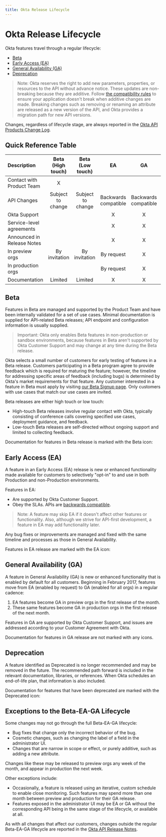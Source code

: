 ```yaml
---
title: Okta Release Lifecycle
---
```


# Okta Release Lifecycle

Okta features travel through a regular lifecycle:

* [Beta](#beta)
* [Early Access (EA)](#early-access-ea)
* [General Availability (GA)](#general-availability-ga)
* [Deprecation](#deprecation)

>Note: Okta reserves the right to add new parameters, properties, or resources to the API without advance notice.
These updates are non-breaking because they are additive. Follow [the compatibility rules](/docs/api/getting_started/design_principles) to ensure your application doesn't break
when additive changes are made.
Breaking changes such as removing or renaming an attribute are released as a new version of the API, and Okta provides a migration path for new API versions.

Changes, regardless of lifecycle stage, are always reported in the [Okta API Products Change Log](/docs/change-log/).

## Quick Reference Table

| Description                | Beta (High touch)    | Beta (Low touch)    | EA                   | GA                   | Deprecated |
| :------------              | :------------------: | :-----------------: | :---:                | :---:                | :---:      |
| Contact with Product Team  | X                    |                     |                      |                      |            |
| API  Changes               | Subject to change    | Subject to change   | Backwards compatible | Backwards compatible | N/A        |
| Okta Support               |                      |                     | X                    | X                    |            |
| Service-level agreements   |                      |                     | X                    | X                    | X          |
| Announced in Release Notes |                      |                     | X                    | X                    | X          |
| In preview orgs            | By invitation        | By invitation       | By request           | X                    | X          |
| In production orgs         |                      |                     | By request           | X                    | X          |
| Documentation              | Limited              | Limited             | X                    | X                    | X          |

## Beta

Features in Beta are managed and supported by the Product Team and have been internally validated for a set of use cases.
Minimal documentation is supplied for API-related Beta releases; API endpoint and configuration information is usually supplied.

>Important: Okta only enables Beta features in non-production or sandbox environments, because features in Beta aren't supported by Okta Customer Support and
may change at any time during the Beta release.

Okta selects a small number of customers for early testing of features in a Beta release.
Customers participating in a Beta program agree to provide feedback which is required for maturing the feature;
however, the timeline for addressing specific areas of feedback (including bugs) is determined by Okta's market requirements for that feature.
Any customer interested in a feature in Beta must apply by visiting [our Beta Signup page](https://support.okta.com/help/OktaBetaProgramHome).
Only customers with use cases that match our use cases are invited.

Beta releases are either high touch or low touch:

* High-touch Beta releases involve regular contact with Okta, typically consisting of conference calls covering specified use cases, deployment guidance, and feedback.
* Low-touch Beta releases are self-directed without ongoing support and limited to collecting feedback.

Documentation for features in Beta release is marked with the Beta icon: <ApiLifecycle access="beta" />

## Early Access (EA)

A feature in an Early Access (EA) release is new or enhanced functionality made available for customers to selectively "opt-in" to and use in both Production and non-Production environments.

Features in EA:

* Are supported by Okta Customer Support.
* Obey the SLAs. APIs are [backwards compatible](/docs/api/getting_started/design_principles).

>Note: A feature may skip EA if it doesn't affect other features or functionality.
Also, although we strive for API-first development, a feature in EA may add functionality later.

Any bug fixes or improvements are managed and fixed with the same timeline and processes as those in General Availability.

Features in EA release are marked with the EA icon: <ApiLifecycle access="ea" />

## General Availability (GA)

A feature in General Availability (GA) is new or enhanced functionality that is enabled by default for all customers.
Beginning in February 2017, features move from EA (enabled by request) to GA (enabled for all orgs) in a regular cadence:

1. EA features become GA in preview orgs in the first release of the month.
2. These same features become GA in production orgs in the first release of the next month.

Features in GA are supported by Okta Customer Support, and issues are addressed according to your Customer Agreement with Okta.

Documentation for features in GA release are not marked with any icons.

## Deprecation

A feature identified as Deprecated is no longer recommended and may be removed in the future.
The recommended path forward is included in the relevant documentation, libraries, or references.
When Okta schedules an end-of-life plan, that information is also included.

Documentation for features that have been deprecated are marked with the Deprecated icon: <ApiLifecycle access="deprecated" />

## Exceptions to the Beta-EA-GA Lifecycle

Some changes may not go through the full Beta-EA-GA lifecycle:

*  Bug fixes that change only the incorrect behavior of the bug.
* Cosmetic changes, such as changing the label of a field in the administrator UI.
* Changes that are narrow in scope or effect, or purely additive, such as adding a new attribute.

Changes like these may be released to preview orgs any week of the month, and appear in production the next week.

Other exceptions include:

* Occasionally, a feature is released using an iterative, custom schedule to enable close monitoring.
Such features may spend more than one month between preview and production for their GA release.
* Features exposed in the administrator UI may be EA or GA without the corresponding API being in the same stage of the lifecycle, or available at all.

As with all changes that affect our customers, changes outside the regular Beta-EA-GA lifecycle are reported in the [Okta API Release Notes](/docs/change-log/).
